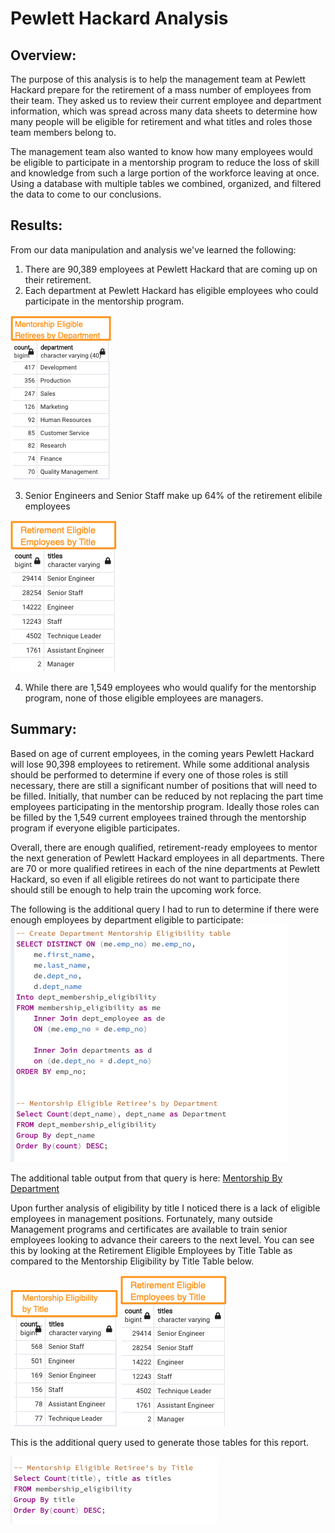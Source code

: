 # Pewlett Hackard Analysis

## Overview:
The purpose of this analysis is to help the management team at Pewlett Hackard prepare for the retirement of a mass number of employees from their team. They asked us to review their current employee and department information, which was spread across many data sheets to determine how many people will be eligible for retirement and what titles and roles those team members belong to.  

The management team also wanted to know how many employees would be eligible to participate in a mentorship program to reduce the loss of skill and knowledge from such a large portion of the workforce leaving at once. Using a database with multiple tables we combined, organized, and filtered the data to come to our conclusions. 

## Results:

From our data manipulation and analysis we've learned the following: 

1. There are 90,389 employees at Pewlett Hackard that are coming up on their retirement. 
2. Each department at Pewlett Hackard has eligible employees who could participate in the mentorship program.


![Query Mentorship Eligibility by Department](https://github.com/jmmadson/Pewlett-Hackard-Analysis/blob/main/Resources/Mentorship_Eligible_by_dept.png?raw=true)

3. Senior Engineers and Senior Staff make up 64% of the retirement elibile employees

![Retirement Titles](https://github.com/jmmadson/Pewlett-Hackard-Analysis/blob/main/Resources/retirement_by_title.png?raw=true)

4. While there are 1,549 employees who would qualify for the mentorship program, none of those eligible employees are managers. 

## Summary: 

Based on age of current employees, in the coming years Pewlett Hackard will lose 90,398 employees to retirement. While some additional analysis should be performed to determine if every one of those roles is still necessary, there are still a significant number of positions that will need to be filled. Initially, that number can be reduced by not replacing the part time employees participating in the mentorship program. Ideally those roles can be filled by the 1,549 current employees trained through the mentorship program if everyone eligible participates. 

Overall, there are enough qualified, retirement-ready employees to mentor the next generation of Pewlett Hackard employees in all departments. There are 70 or more qualified retirees in each of the nine departments at Pewlett Hackard, so even if all eligible retirees do not want to participate there should still be enough to help train the upcoming work force. 

The following is the additional query I had to run to determine if there were enough employees by department eligible to participate: 
<br>
![Query: Mentorship Eligible Retirees by Department](https://github.com/jmmadson/Pewlett-Hackard-Analysis/blob/main/Resources/Dept_Query.png) 

The additional table output from that query is here: [Mentorship By Department](https://github.com/jmmadson/Pewlett-Hackard-Analysis/blob/main/Data/mentorship_by_department)

Upon further analysis of eligibility by title I noticed there is a lack of eligible employees in management positions. Fortunately, many outside Management programs and certificates are available to train senior employees looking to advance their careers to the next level. You can see this by looking at the Retirement Eligible Employees by Title Table as compared to the Mentorship Eligibility by Title Table below. 
<br>

![Query: Mentorship Eligibility by Title](https://github.com/jmmadson/Pewlett-Hackard-Analysis/blob/main/Resources/Mentorship_By_Title.png) ![Query: Total Retirees by Title](https://github.com/jmmadson/Pewlett-Hackard-Analysis/blob/main/Resources/retirement_by_title.png)

This is the additional query used to generate those tables for this report. 
<br>

![Query: Eligibility by Title](https://github.com/jmmadson/Pewlett-Hackard-Analysis/blob/main/Resources/Mentorship_Title_Query.png)




